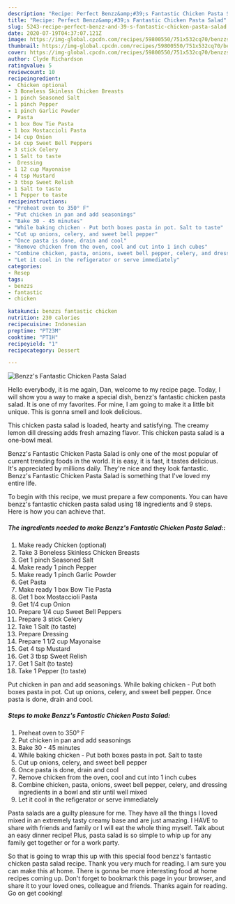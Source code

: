 ```yaml
---
description: "Recipe: Perfect Benzz&amp;#39;s Fantastic Chicken Pasta Salad"
title: "Recipe: Perfect Benzz&amp;#39;s Fantastic Chicken Pasta Salad"
slug: 5243-recipe-perfect-benzz-and-39-s-fantastic-chicken-pasta-salad
date: 2020-07-19T04:37:07.121Z
image: https://img-global.cpcdn.com/recipes/59800550/751x532cq70/benzzs-fantastic-chicken-pasta-salad-recipe-main-photo.jpg
thumbnail: https://img-global.cpcdn.com/recipes/59800550/751x532cq70/benzzs-fantastic-chicken-pasta-salad-recipe-main-photo.jpg
cover: https://img-global.cpcdn.com/recipes/59800550/751x532cq70/benzzs-fantastic-chicken-pasta-salad-recipe-main-photo.jpg
author: Clyde Richardson
ratingvalue: 5
reviewcount: 10
recipeingredient:
-  Chicken optional
- 3 Boneless Skinless Chicken Breasts
- 1 pinch Seasoned Salt
- 1 pinch Pepper
- 1 pinch Garlic Powder
-  Pasta
- 1 box Bow Tie Pasta
- 1 box Mostaccioli Pasta
- 14 cup Onion
- 14 cup Sweet Bell Peppers
- 3 stick Celery
- 1 Salt to taste
-  Dressing
- 1 12 cup Mayonaise
- 4 tsp Mustard
- 3 tbsp Sweet Relish
- 1 Salt to taste
- 1 Pepper to taste
recipeinstructions:
- "Preheat oven to 350° F"
- "Put chicken in pan and add seasonings"
- "Bake 30 - 45 minutes"
- "While baking chicken - Put both boxes pasta in pot. Salt to taste"
- "Cut up onions, celery, and sweet bell pepper"
- "Once pasta is done, drain and cool"
- "Remove chicken from the oven, cool and cut into 1 inch cubes"
- "Combine chicken, pasta, onions, sweet bell pepper, celery, and dressing ingredients in a bowl and stir until well mixed"
- "Let it cool in the refigerator or serve immediately"
categories:
- Resep
tags:
- benzzs
- fantastic
- chicken

katakunci: benzzs fantastic chicken
nutrition: 230 calories
recipecuisine: Indonesian
preptime: "PT23M"
cooktime: "PT1H"
recipeyield: "1"
recipecategory: Dessert

---
```



![Benzz&#39;s Fantastic Chicken Pasta Salad](https://img-global.cpcdn.com/recipes/59800550/751x532cq70/benzzs-fantastic-chicken-pasta-salad-recipe-main-photo.jpg)

Hello everybody, it is me again, Dan, welcome to my recipe page. Today, I will show you a way to make a special dish, benzz&#39;s fantastic chicken pasta salad. It is one of my favorites. For mine, I am going to make it a little bit unique. This is gonna smell and look delicious.

This chicken pasta salad is loaded, hearty and satisfying. The creamy lemon dill dressing adds fresh amazing flavor. This chicken pasta salad is a one-bowl meal.

Benzz&#39;s Fantastic Chicken Pasta Salad is only one of the most popular of current trending foods in the world. It is easy, it is fast, it tastes delicious. It's appreciated by millions daily. They're nice and they look fantastic. Benzz&#39;s Fantastic Chicken Pasta Salad is something that I've loved my entire life.


To begin with this recipe, we must prepare a few components. You can have benzz&#39;s fantastic chicken pasta salad using 18 ingredients and 9 steps. Here is how you can achieve that.

##### The ingredients needed to make Benzz&#39;s Fantastic Chicken Pasta Salad::

1. Make ready  Chicken (optional)
1. Take 3 Boneless Skinless Chicken Breasts
1. Get 1 pinch Seasoned Salt
1. Make ready 1 pinch Pepper
1. Make ready 1 pinch Garlic Powder
1. Get  Pasta
1. Make ready 1 box Bow Tie Pasta
1. Get 1 box Mostaccioli Pasta
1. Get 1/4 cup Onion
1. Prepare 1/4 cup Sweet Bell Peppers
1. Prepare 3 stick Celery
1. Take 1 Salt (to taste)
1. Prepare  Dressing
1. Prepare 1 1/2 cup Mayonaise
1. Get 4 tsp Mustard
1. Get 3 tbsp Sweet Relish
1. Get 1 Salt (to taste)
1. Take 1 Pepper (to taste)


Put chicken in pan and add seasonings. While baking chicken - Put both boxes pasta in pot. Cut up onions, celery, and sweet bell pepper. Once pasta is done, drain and cool. 

##### Steps to make Benzz&#39;s Fantastic Chicken Pasta Salad:

1. Preheat oven to 350° F
1. Put chicken in pan and add seasonings
1. Bake 30 - 45 minutes
1. While baking chicken - Put both boxes pasta in pot. Salt to taste
1. Cut up onions, celery, and sweet bell pepper
1. Once pasta is done, drain and cool
1. Remove chicken from the oven, cool and cut into 1 inch cubes
1. Combine chicken, pasta, onions, sweet bell pepper, celery, and dressing ingredients in a bowl and stir until well mixed
1. Let it cool in the refigerator or serve immediately


Pasta salads are a guilty pleasure for me. They have all the things I loved mixed in an extremely tasty creamy base and are just amazing. I HAVE to share with friends and family or I will eat the whole thing myself. Talk about an easy dinner recipe! Plus, pasta salad is so simple to whip up for any family get together or for a work party. 

So that is going to wrap this up with this special food benzz&#39;s fantastic chicken pasta salad recipe. Thank you very much for reading. I am sure you can make this at home. There is gonna be more interesting food at home recipes coming up. Don't forget to bookmark this page in your browser, and share it to your loved ones, colleague and friends. Thanks again for reading. Go on get cooking!
